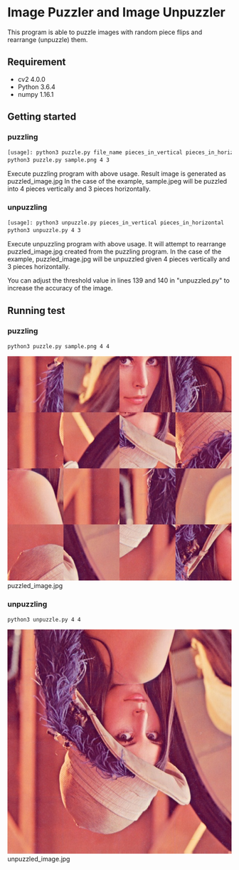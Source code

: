 # Image Puzzler and Image Unpuzzler
This program is able to puzzle images with random piece flips and rearrange (unpuzzle) them.

## Requirement
* cv2 4.0.0
* Python 3.6.4
* numpy 1.16.1


## Getting started

### puzzling
```bash
[usage]: python3 puzzle.py file_name pieces_in_vertical pieces_in_horizontal
python3 puzzle.py sample.png 4 3
```
Execute puzzling program with above usage. Result image is generated as puzzled_image.jpg
In the case of the example, sample.jpeg will be puzzled into 4 pieces vertically and 3 pieces horizontally.

### unpuzzling
```bash
[usage]: python3 unpuzzle.py pieces_in_vertical pieces_in_horizontal
python3 unpuzzle.py 4 3
```
Execute unpuzzling program with above usage. It will attempt to rearrange puzzled_image.jpg created from the puzzling program.
In the case of the example, puzzled_image.jpg will be unpuzzled given 4 pieces vertically and 3 pieces horizontally.

You can adjust the threshold value in lines 139 and 140 in "unpuzzled.py" to increase the accuracy of the image.


## Running test
### puzzling
```bash
python3 puzzle.py sample.png 4 4
```

![puzzled_image](./puzzled_image.jpg)
puzzled_image.jpg

### unpuzzling
```bash
python3 unpuzzle.py 4 4
```
![unpuzzled_image](./unpuzzled_image.jpg)
unpuzzled_image.jpg



